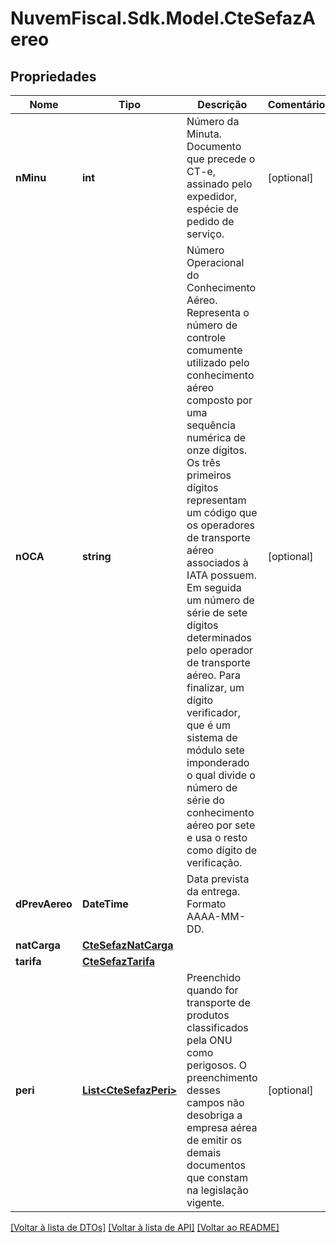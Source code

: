 # NuvemFiscal.Sdk.Model.CteSefazAereo

## Propriedades

Nome | Tipo | Descrição | Comentários
------------ | ------------- | ------------- | -------------
**nMinu** | **int** | Número da Minuta.  Documento que precede o CT-e, assinado pelo expedidor, espécie de pedido de serviço. | [optional] 
**nOCA** | **string** | Número Operacional do Conhecimento Aéreo.  Representa o número de controle comumente utilizado pelo conhecimento aéreo composto por uma sequência numérica de onze dígitos. Os três primeiros dígitos representam um código que os operadores de transporte aéreo associados à IATA possuem. Em seguida um número de série de sete dígitos determinados pelo operador de transporte aéreo. Para finalizar, um dígito verificador, que é um sistema de módulo sete imponderado o qual divide o número de série do conhecimento aéreo por sete e usa o resto como dígito de verificação. | [optional] 
**dPrevAereo** | **DateTime** | Data prevista da entrega.  Formato AAAA-MM-DD. | 
**natCarga** | [**CteSefazNatCarga**](CteSefazNatCarga.md) |  | 
**tarifa** | [**CteSefazTarifa**](CteSefazTarifa.md) |  | 
**peri** | [**List&lt;CteSefazPeri&gt;**](CteSefazPeri.md) | Preenchido quando for  transporte de produtos classificados pela ONU como perigosos.  O preenchimento desses campos não desobriga a empresa aérea de emitir os demais documentos que constam na legislação vigente. | [optional] 

[[Voltar à lista de DTOs]](../README.md#documentation-for-models) [[Voltar à lista de API]](../README.md#documentation-for-api-endpoints) [[Voltar ao README]](../README.md)

